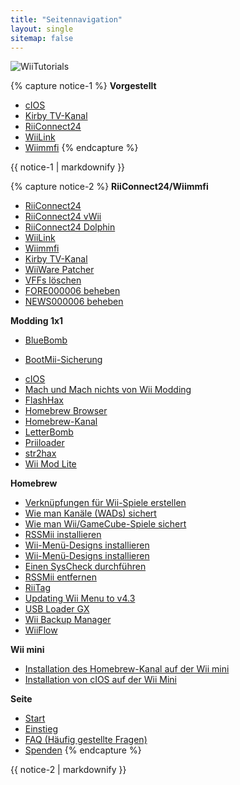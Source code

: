 ```yaml
---
title: "Seitennavigation"
layout: single
sitemap: false
---
```


![WiiTutorials](/images/WiiTutorials.jpg)

{% capture notice-1 %}
**Vorgestellt**

+ [cIOS](cios)
+ [Kirby TV-Kanal](kirby-tv)
+ [RiiConnect24](riiconnect24)
+ [WiiLink](wiilink)
+ [Wiimmfi](wiimmfi)
{% endcapture %}
<div class="notice--info">{{ notice-1 | markdownify }}</div>

{% capture notice-2 %}
**RiiConnect24/Wiimmfi**
+ [RiiConnect24](riiconnect24)
+ [RiiConnect24 vWii](riiconnect24-vwii)
+ [RiiConnect24 Dolphin](riiconnect24-dolphin)
+ [WiiLink](wiilink)
+ [Wiimmfi](wiimmfi)
+ [Kirby TV-Kanal](kirby-tv)
+ [WiiWare Patcher](wiiwarepatcher)
+ [VFFs löschen](deleting-vffs)
+ [FORE000006 beheben](riiconnect24-batteryfix)
+ [NEWS000006 beheben](news000006)

**Modding 1x1**
+ [BlueBomb](bluebomb)
* [BootMii-Sicherung](bootmii)
+ [cIOS](cios)
+ [Mach und Mach nichts von Wii Modding](dosanddonts)
+ [FlashHax](flashhax)
+ [Homebrew Browser](hbb)
+ [Homebrew-Kanal](hbc)
+ [LetterBomb](letterbomb)
+ [Priiloader](priiloader)
+ [str2hax](str2hax)
+ [Wii Mod Lite](wiimodlite)

**Homebrew**
+ [Verknüpfungen für Wii-Spiele erstellen](wiigsc)
+ [Wie man Kanäle (WADs) sichert](dump-wads)
+ [Wie man Wii/GameCube-Spiele sichert](dump-games)
+ [RSSMii installieren](rssmii)
+ [Wii-Menü-Designs installieren](themes)
+ [Wii-Menü-Designs installieren](themes-vwii)
+ [Einen SysCheck durchführen](syscheck)
+ [RSSMii entfernen](rssmii-remove)
+ [RiiTag](riitag)
+ [Updating Wii Menu to v4.3](update)
+ [USB Loader GX](usbloadergx)
+ [Wii Backup Manager](wiibackupmanager)
+ [WiiFlow](wiiflow)

**Wii mini**
+ [Installation des Homebrew-Kanal auf der Wii mini](hbc-mini)
+ [Installation von cIOS auf der Wii Mini](cios-mini)

**Seite**
+ [Start](/)
+ [Einstieg](get-started)
+ [FAQ (Häufig gestellte Fragen)](faq)
+ [Spenden](donations)
{% endcapture %}
<div class="notice--primary">{{ notice-2 | markdownify }}</div>
